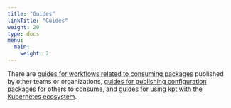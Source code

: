 ```yaml
---
title: "Guides"
linkTitle: "Guides"
weight: 20
type: docs
menu:
  main:
    weight: 2
---
```


There are [guides for workflows related to consuming packages](/guides/consumer/) published by other teams or organizations,
[guides for publishing configuration packages](/guides/producer/) for others to consume,
and [guides for using kpt with the Kubernetes ecosystem](/guides/ecosystem/).

